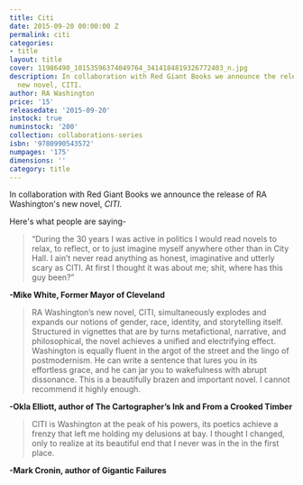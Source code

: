 ```yaml
---
title: Citi
date: 2015-09-20 00:00:00 Z
permalink: citi
categories:
- title
layout: title
cover: 11986490_10153596374049764_3414184819326772403_n.jpg
description: In collaboration with Red Giant Books we announce the release of RA Washington's
  new novel, CITI.
author: RA Washington
price: '15'
releasedate: '2015-09-20'
instock: true
numinstock: '200'
collection: collaborations-series
isbn: '9780990543572'
numpages: '175'
dimensions: ''
category: title
---
```


In collaboration with Red Giant Books we announce the release of RA Washington's new novel, _CITI._ 

Here's what people are saying-

> “During the 30 years I was active in politics I would read novels to relax, to reflect, or to just imagine myself anywhere other than in City Hall. I ain’t never read anything as honest, imaginative and utterly scary as CITI. At first I thought it was about me; shit, where has this guy been?”

**-Mike White, Former Mayor of Cleveland**


> RA Washington’s new novel, CITI, simultaneously explodes and expands our notions of gender, race, identity, and storytelling itself. Structured in vignettes that are by turns metafictional, narrative, and philosophical, the novel achieves a unified and electrifying effect. Washington is equally fluent in the argot of the street and the lingo of postmodernism. He can write a sentence that lures you in its effortless grace, and he can jar you to wakefulness with abrupt dissonance. This is a beautifully brazen and important novel. I cannot recommend it highly enough.

**-Okla Elliott, author of The Cartographer’s Ink and From a Crooked Timber**


> CITI is Washington at the peak of his powers, its poetics achieve a frenzy that left me holding my delusions at bay. I thought I changed, only to realize at its beautiful end that I never was in the in the first place.

**-Mark Cronin, author of Gigantic Failures**
